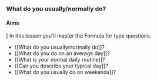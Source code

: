 ### What do you usually/normally do? 

#### Aims 
[
In this lesson you'll master the Formula for  type questions. 
- [[What do you usually/normally do]]?
 - [[What do you do on an average day]]?
  - [[What is your normal daily routine]]? 
  - [[Can you describe your typical day]]? 
  - [[What do you usually do on weekends]]? 